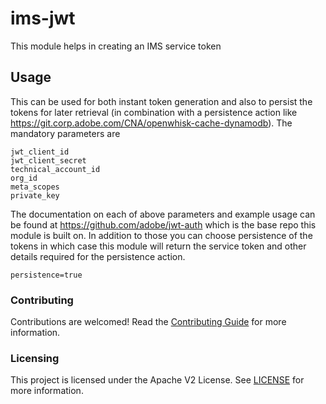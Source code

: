 # ims-jwt
This module helps in creating an IMS service token

## Usage
This can be used for both instant token generation and also to persist the tokens for later retrieval (in combination with a persistence action like https://git.corp.adobe.com/CNA/openwhisk-cache-dynamodb).
The mandatory parameters are
```
jwt_client_id
jwt_client_secret
technical_account_id
org_id
meta_scopes
private_key
```
The documentation on each of above parameters and example usage can be found at https://github.com/adobe/jwt-auth which is the base repo this module is built on.
In addition to those you can choose persistence of the tokens in which case this module will return the service token and other details required for the persistence action.
```
persistence=true
```

### Contributing

Contributions are welcomed! Read the [Contributing Guide](./.github/CONTRIBUTING.md) for more information.

### Licensing

This project is licensed under the Apache V2 License. See [LICENSE](LICENSE) for more information.

